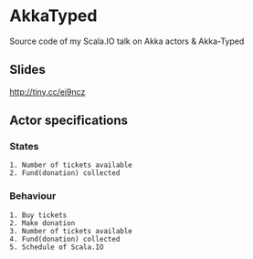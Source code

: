 # AkkaTyped
Source code of my Scala.IO talk on Akka actors &amp; Akka-Typed

## Slides
http://tiny.cc/ej9ncz

## Actor specifications
    
### States
    
    1. Number of tickets available
    2. Fund(donation) collected

### Behaviour

    1. Buy tickets
    2. Make donation
    3. Number of tickets available
    4. Fund(donation) collected
    5. Schedule of Scala.IO
